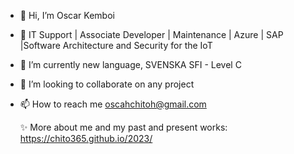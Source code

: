 - 👋 Hi, I’m Oscar Kemboi
- 👀 IT Support | Associate Developer | Maintenance | Azure | SAP |Software Architecture and Security for the IoT
- 🌱 I’m currently new language, SVENSKA SFI - Level C
- 💞️ I’m looking to collaborate on any project
- 📫 How to reach me oscahchitoh@gmail.com

  ✨ More about me and my past and present works: https://chito365.github.io/2023/

<!---
chito365/chito365 is a ✨ special ✨ repository because its `README.md` (this file) appears on your GitHub profile.
You can click the Preview link to take a look at your changes.
--->
